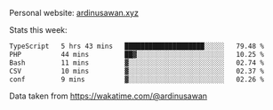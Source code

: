 Personal website: [ardinusawan.xyz](https://ardinusawan.xyz)

Stats this week:
<!--START_SECTION:waka-->

```txt
TypeScript   5 hrs 43 mins   ████████████████████░░░░░   79.48 %
PHP          44 mins         ██▓░░░░░░░░░░░░░░░░░░░░░░   10.25 %
Bash         11 mins         ▓░░░░░░░░░░░░░░░░░░░░░░░░   02.74 %
CSV          10 mins         ▓░░░░░░░░░░░░░░░░░░░░░░░░   02.37 %
conf         9 mins          ▓░░░░░░░░░░░░░░░░░░░░░░░░   02.26 %
```

<!--END_SECTION:waka-->
Data taken from https://wakatime.com/@ardinusawan

